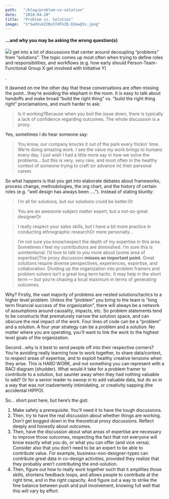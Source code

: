 ```yaml
---
path:	"/blog/problem-vs-solution"
date:	"2018-04-20"
title:	"Problem vs. Solution"
image:	"1*SwOVukZ2BxSTdFkZQ-D2ew@2x.jpeg"
---
```


#### …and why you may be asking the wrong question(s)

![](/images/1*SwOVukZ2BxSTdFkZQ-D2ew@2x.jpeg)I get into a lot of discussions that center around decoupling “problems” from “solutions”. The topic comes up most often when trying to define roles and responsibilities, and workflows (e.g. how early should Person-Team-Functional Group X get involved with Initiative Y)

.

It dawned on me the other day that these conversations are often missing the point…they’re avoiding the elephant in the room. It is easy to talk about handoffs and make broad “build the right thing” vs. “build the right thing right” proclamations, and much harder to ask:


> Is it working?Because when you boil the issue down, there is typically a lack of confidence regarding outcomes. The whole discussion is a proxy.

Yes, sometimes I do hear someone say:


> You know, our company knocks it out of the park every frickin’ time. We’re doing amazing work. I see the value my work brings to humans every day. I just wish I had a little more say in how we solve the problems.…but this is very, very rare, and most often in the healthy context of someone trying to craft (or advance in) their personal career.

So what happens is that you get into elaborate debates about frameworks, process change, methodologies, the org chart, and the history of certain roles (e.g. “well design has always been ….”). Instead of stating bluntly:


> I’m all for solutions, but our solutions could be better.Or


> You are an awesome subject matter expert, but a not-so-great designerOr


> I really respect your sales skills, but I have a bit more practice in conducting ethnographic researchOr more personally…


> I’m not sure you know/respect the depth of my expertise in this area. Sometimes I feel my contributions are diminished. I’m sure this is unintentional. I’d love to talk to you more about [some area of expertise]The proxy discussion **misses an important point**. Great solutions require diverse perspectives, experiences, expertise, and collaboration. Dividing up the organization into problem framers and problem solvers isn’t a great long term tactic. It may help in the short term — but you’re chasing a local maximum in terms of generating outcomes.

Why? Firstly, the vast majority of problems are nested solutions/tactics to a higher level problem. Unless the “problem” you bring to the team is “long term financial success of the organization”, there will always be a network of assumptions around causality, impacts, etc. So problem statements tend to be constructs that prematurely narrow the solution space, and can obscure the real impact of the work. Four lines of code can be a “problem” and a solution. A four year strategy can be a problem and a solution. No matter where you are operating, you’ll want to link the work to the highest level goals of the organization.

Second…why is it best to send people off into their respective corners? You’re avoiding really learning how to work together, to share data/context, to respect areas of expertise, and to exploit healthy creative tensions when they arise. This is HARD WORK, and not something you can represent with a RACI diagram (shudder). What would it take for a problem framer to contribute to a solution, but saunter away when they had nothing valuable to add? Or for a senior leader to swoop in to add valuable data, but do so in a way that was not inadvertently intimidating, or creativity sapping (the accidental HIPPO).

So… short post here, but here’s the gist:

1. Make safety a prerequisite. You’ll need it to have the tough discussions.
2. Then, try to have the real discussion about whether things are working. Don’t get bogged down in the theoretical proxy discussions. Reflect deeply and honestly about outcomes.
3. Then, have the discussion about what areas of expertise are necessary to improve those outcomes, respecting the fact that not everyone will know exactly what you do, or what you can offer (and vice versa). Consider also that you don’t need to be an expert to be able to contribute value. For example, business-non-designer-types can contribute great data in co-design activities, provided they realize that they probably aren’t contributing the end-solution.
4. Then, figure out how to really work together such that it amplifies those skills, shortens feedback loops, and allows people to contribute at the right time, and in the right capacity. And figure out a way to strike the fine balance between push and pull involvement, knowing full well that this will vary by effort.

